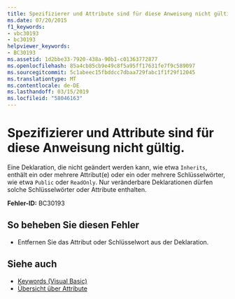```yaml
---
title: Spezifizierer und Attribute sind für diese Anweisung nicht gültig.
ms.date: 07/20/2015
f1_keywords:
- vbc30193
- bc30193
helpviewer_keywords:
- BC30193
ms.assetid: 1d2bbe33-7920-438a-90b1-c01363772877
ms.openlocfilehash: 85a4cb85cb9e49c8f5a95ff17631fe7f9c589097
ms.sourcegitcommit: 5c1abeec15fbddcc7dbaa729fabc1f1f29f12045
ms.translationtype: MT
ms.contentlocale: de-DE
ms.lasthandoff: 03/15/2019
ms.locfileid: "58046163"
---
```

# <a name="specifiers-and-attributes-are-not-valid-on-this-statement"></a>Spezifizierer und Attribute sind für diese Anweisung nicht gültig.
Eine Deklaration, die nicht geändert werden kann, wie etwa `Inherits`, enthält ein oder mehrere Attribut(e) oder ein oder mehrere Schlüsselwörter, wie etwa `Public` oder `ReadOnly`. Nur veränderbare Deklarationen dürfen solche Schlüsselwörter oder Attribute enthalten.  
  
 **Fehler-ID:** BC30193  
  
## <a name="to-correct-this-error"></a>So beheben Sie diesen Fehler  
  
-   Entfernen Sie das Attribut oder Schlüsselwort aus der Deklaration.  
  
## <a name="see-also"></a>Siehe auch

- [Keywords (Visual Basic)](~/docs/visual-basic/language-reference/keywords/index.md)
- [Übersicht über Attribute](~/docs/visual-basic/programming-guide/concepts/attributes/index.md)
